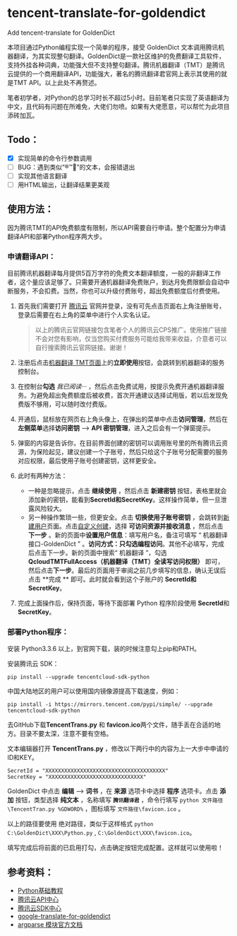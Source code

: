 # tencent-translate-for-goldendict

Add tencent-translate for GoldenDict

本项目通过Python编程实现一个简单的程序，接受 GoldenDict 文本调用腾讯机器翻译，为其实现整句翻译。GoldenDict是一款社区维护的免费翻译工具软件，支持外挂各种词典，功能强大但不支持整句翻译。腾讯机器翻译（TMT）是腾讯云提供的一个商用翻译API，功能强大，著名的腾讯翻译君官网上表示其使用的就是TMT API。以上此处不再赘述。

笔者初学者，对Python的总学习时长不超过5小时。目前笔者只实现了英语翻译为中文，且代码有问题在所难免，大佬们勿喷。如果有大佬愿意，可以帮忙为此项目添砖加瓦。

## Todo：

- [x] 实现简单的命令行参数调用
- [ ] BUG：遇到类似“®™”的文本，会报错退出
- [ ] 实现其他语言翻译
- [ ] 用HTML输出，让翻译结果更美观

## 使用方法：

因为腾讯TMT的API免费额度有限制，所以API需要自行申请。整个配置分为申请翻译API和部署Python程序两大步。

### 申请翻译API：

目前腾讯机器翻译每月提供5百万字符的免费文本翻译额度，一般的非翻译工作者，这个量应该足够了。只需要开通机器翻译免费账户，到达月免费限额会自动中断服务，不会扣费。当然，你也可以升级付费账号，超出免费额度后付费使用。

1. 首先我们需要打开 [腾讯云](https://curl.qcloud.com/8DaYN3oj) 官网并登录，没有可先点击页面右上角注册账号，登录后需要在右上角的菜单中进行个人实名认证。

   > 以上的腾讯云官网链接包含笔者个人的腾讯云CPS推广。使用推广链接不会对您有影响，仅当您购买付费服务可能给我带来收益，介意者可以自行搜索腾讯云官网链接。谢谢！

2. 注册后点击[机器翻译 TMT页面](https://curl.qcloud.com/8DaYN3oj)上的**立即使用**按钮，会跳转到机器翻译的服务控制台。

3. 在控制台**勾选** *我已阅读···* ，然后点击免费试用，按提示免费开通机器翻译服务。为避免超出免费额度后被收费，首次开通建议选择试用版，若以后发现免费版不够用，可以随时改付费版。

4. 开通后，鼠标放在网页右上角头像上，在弹出的菜单中点击**访问管理**，然后在**左侧菜单**选择**访问密钥** --> **API 密钥管理**，进入之后会有一个弹窗提示。

5. 弹窗的内容是告诉你，在目前界面创建的密钥可以调用账号里的所有腾讯云资源，为保险起见，建议创建一个子账号，然后只给这个子账号分配需要的服务对应权限，最后使用子账号创建密钥，这样更安全。

6. 此时有两种方法：
   * 一种是忽略提示，点击 **继续使用** ，然后点击 **新建密钥** 按钮，表格里就会添加新的密钥，能看到**Secretld和SecretKey**。这样操作简单，但一旦泄露风险较大。
   * 另一种操作繁琐一些，但更安全。点击 **切换使用子账号密钥** ，会跳转到[新建用户](https://console.cloud.tencent.com/cam/user/userType)页面。点击[自定义创建](https://console.cloud.tencent.com/cam/user/create)，选择 **可访问资源并接收消息** ，然后点击 **下一步** 。新的页面中**设置用户信息**：填写用户名，备注可填写 “ 机器翻译接口-GoldenDict ” 。**访问方式：**只勾选**编程访问**。其他不必填写，完成后点击下一步。新的页面中搜索“ 机器翻译 ”，勾选 **QcloudTMTFullAccess（机器翻译（TMT）全读写访问权限）** 即可，然后点击**下一步**。最后的页面用于审阅之前几步填写的信息，确认无误后点击 **完成 ** 即可。此时就会看到这个子账户的 **SecretId和SecretKey**。
   
7. 完成上面操作后，保持页面，等待下面部署 Python 程序阶段使用 **SecretId**和**SecretKey**。

### 部署Python程序：

安装 Python3.3.6 以上，到官网下载，装的时候注意勾上pip和PATH。

安装腾讯云 SDK：

```
pip install --upgrade tencentcloud-sdk-python
```

中国大陆地区的用户可以使用国内镜像源提高下载速度，例如：

```
pip install -i https://mirrors.tencent.com/pypi/simple/ --upgrade tencentcloud-sdk-python
```

去GitHub下载**TencentTrans.py** 和 **favicon.ico**两个文件，随手丢在合适的地方。目录不要太深，注意不要有空格。

文本编辑器打开 **TencentTrans.py** ，修改以下两行中的内容为上一大步中申请的ID和KEY。

```
SecretId = "XXXXXXXXXXXXXXXXXXXXXXXXXXXXXXXXXXXXXX"
SecretKey = "XXXXXXXXXXXXXXXXXXXXXXXXXXXXXX"
```

GoldenDict 中点击 **编辑** --> **词书** ，在 **来源** 选项卡中选择 **程序** 选项卡。点击 **添加** 按钮，类型选择 **纯文本** ，名称填写 **`腾讯翻译君`** ，命令行填写 `python 文件路径\TencentTran.py %GDWORD%` ，图标填写 `文件路径\favicon.ico` 。

以上的路径要使用 绝对路径，类似于这样格式 `python C:\GoldenDict\XXX\Python.py` ,  `C:\GoldenDict\XXX\favicon.ico`。

填写完成后将前面的已启用打勾，点击确定按钮完成配置。这样就可以使用啦！

## 参考资料：

* [Python基础教程](https://www.runoob.com/python/python-tutorial.html)
* [腾讯云API中心](https://cloud.tencent.com/document/api)
* [腾讯云SDK中心](https://cloud.tencent.com/document/sdk/Python)
* [google-translate-for-goldendict](https://github.com/xinebf/google-translate-for-goldendict)
* [ argparse 模块官方文档](https://docs.python.org/zh-cn/3/library/argparse.html#module-argparse)

